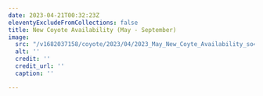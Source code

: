 ```yaml
---
date: 2023-04-21T00:32:23Z
eleventyExcludeFromCollections: false
title: New Coyote Availability (May - September)
image:
  src: "/v1682037158/coyote/2023/04/2023_May_New_Coyte_Availability_so4ou3.png"
  alt: ''
  credit: ''
  credit_url: ''
  caption: ''

---
```


